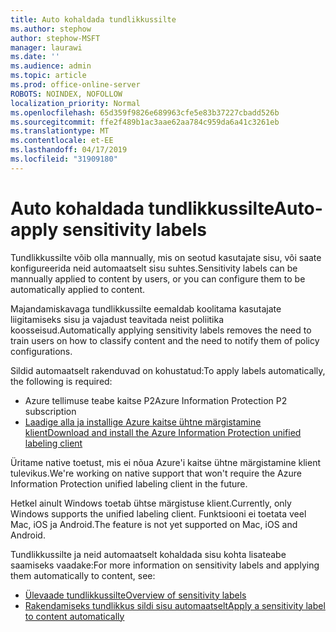 ```yaml
---
title: Auto kohaldada tundlikkussilte
ms.author: stephow
author: stephow-MSFT
manager: laurawi
ms.date: ''
ms.audience: admin
ms.topic: article
ms.prod: office-online-server
ROBOTS: NOINDEX, NOFOLLOW
localization_priority: Normal
ms.openlocfilehash: 65d359f9826e689963cfe5e83b37227cbadd526b
ms.sourcegitcommit: ffe2f489b1ac3aae62aa784c959da6a41c3261eb
ms.translationtype: MT
ms.contentlocale: et-EE
ms.lasthandoff: 04/17/2019
ms.locfileid: "31909180"
---
```

# <a name="auto-apply-sensitivity-labels"></a><span data-ttu-id="f0b84-102">Auto kohaldada tundlikkussilte</span><span class="sxs-lookup"><span data-stu-id="f0b84-102">Auto-apply sensitivity labels</span></span>

<span data-ttu-id="f0b84-103">Tundlikkussilte võib olla mannually, mis on seotud kasutajate sisu, või saate konfigureerida neid automaatselt sisu suhtes.</span><span class="sxs-lookup"><span data-stu-id="f0b84-103">Sensitivity labels can be mannually applied to content by users, or you can configure them to be automatically applied to content.</span></span>

<span data-ttu-id="f0b84-104">Majandamiskavaga tundlikkussilte eemaldab koolitama kasutajate liigitamiseks sisu ja vajadust teavitada neist poliitika koosseisud.</span><span class="sxs-lookup"><span data-stu-id="f0b84-104">Automatically applying sensitivity labels removes the need to train users on how to classify content and the need to notify them of policy configurations.</span></span>

<span data-ttu-id="f0b84-105">Sildid automaatselt rakenduvad on kohustatud:</span><span class="sxs-lookup"><span data-stu-id="f0b84-105">To apply labels automatically, the following is required:</span></span>

- <span data-ttu-id="f0b84-106">Azure tellimuse teabe kaitse P2</span><span class="sxs-lookup"><span data-stu-id="f0b84-106">Azure Information Protection P2 subscription</span></span>
- [<span data-ttu-id="f0b84-107">Laadige alla ja installige Azure kaitse ühtne märgistamine klient</span><span class="sxs-lookup"><span data-stu-id="f0b84-107">Download and install the Azure Information Protection unified labeling client</span></span>](https://docs.microsoft.com/en-us/azure/information-protection/rms-client/install-unifiedlabelingclient-app)

<span data-ttu-id="f0b84-108">Üritame native toetust, mis ei nõua Azure'i kaitse ühtne märgistamine klient tulevikus.</span><span class="sxs-lookup"><span data-stu-id="f0b84-108">We're working on native support that won't require the Azure Information Protection unified labeling client in the future.</span></span>

<span data-ttu-id="f0b84-109">Hetkel ainult Windows toetab ühtse märgistuse klient.</span><span class="sxs-lookup"><span data-stu-id="f0b84-109">Currently, only Windows supports the unified labeling client.</span></span>  <span data-ttu-id="f0b84-110">Funktsiooni ei toetata veel Mac, iOS ja Android.</span><span class="sxs-lookup"><span data-stu-id="f0b84-110">The feature is not yet supported on Mac, iOS and Android.</span></span>

<span data-ttu-id="f0b84-111">Tundlikkussilte ja neid automaatselt kohaldada sisu kohta lisateabe saamiseks vaadake:</span><span class="sxs-lookup"><span data-stu-id="f0b84-111">For more information on sensitivity labels and applying them automatically to content,  see:</span></span>

- [<span data-ttu-id="f0b84-112">Ülevaade tundlikkussilte</span><span class="sxs-lookup"><span data-stu-id="f0b84-112">Overview of sensitivity labels</span></span>](https://docs.microsoft.com/en-us/office365/securitycompliance/sensitivity-labels)
- [<span data-ttu-id="f0b84-113">Rakendamiseks tundlikkus sildi sisu automaatselt</span><span class="sxs-lookup"><span data-stu-id="f0b84-113">Apply a sensitivity label to content automatically</span></span>](https://docs.microsoft.com/en-us/office365/securitycompliance/apply_sensitivity_label_automatically)